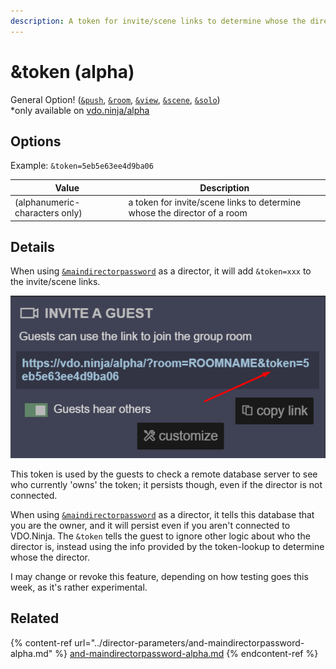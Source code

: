 ```yaml
---
description: A token for invite/scene links to determine whose the director of a room
---
```


# \&token (alpha)

General Option! ([`&push`](../../source-settings/push.md), [`&room`](../../general-settings/room.md), [`&view`](../view-parameters/view.md), [`&scene`](../view-parameters/scene.md), [`&solo`](../mixer-scene-parameters/and-solo.md))\
\*only available on [vdo.ninja/alpha](https://vdo.ninja/alpha/)

## Options

Example: `&token=5eb5e63ee4d9ba06`

| Value                          | Description                                                              |
| ------------------------------ | ------------------------------------------------------------------------ |
| (alphanumeric-characters only) | a token for invite/scene links to determine whose the director of a room |

## Details

When using [`&maindirectorpassword`](../director-parameters/and-maindirectorpassword-alpha.md) as a director, it will add `&token=xxx` to the invite/scene links.

![](<../../.gitbook/assets/image (1) (1).png>)

This token is used by the guests to check a remote database server to see who currently 'owns' the token; it persists though, even if the director is not connected.

When using [`&maindirectorpassword`](../director-parameters/and-maindirectorpassword-alpha.md) as a director, it tells this database that you are the owner, and it will persist even if you aren't connected to VDO.Ninja. The `&token` tells the guest to ignore other logic about who the director is, instead using the info provided by the token-lookup to determine whose the director.

I may change or revoke this feature, depending on how testing goes this week, as it's rather experimental.

## Related

{% content-ref url="../director-parameters/and-maindirectorpassword-alpha.md" %}
[and-maindirectorpassword-alpha.md](../director-parameters/and-maindirectorpassword-alpha.md)
{% endcontent-ref %}
